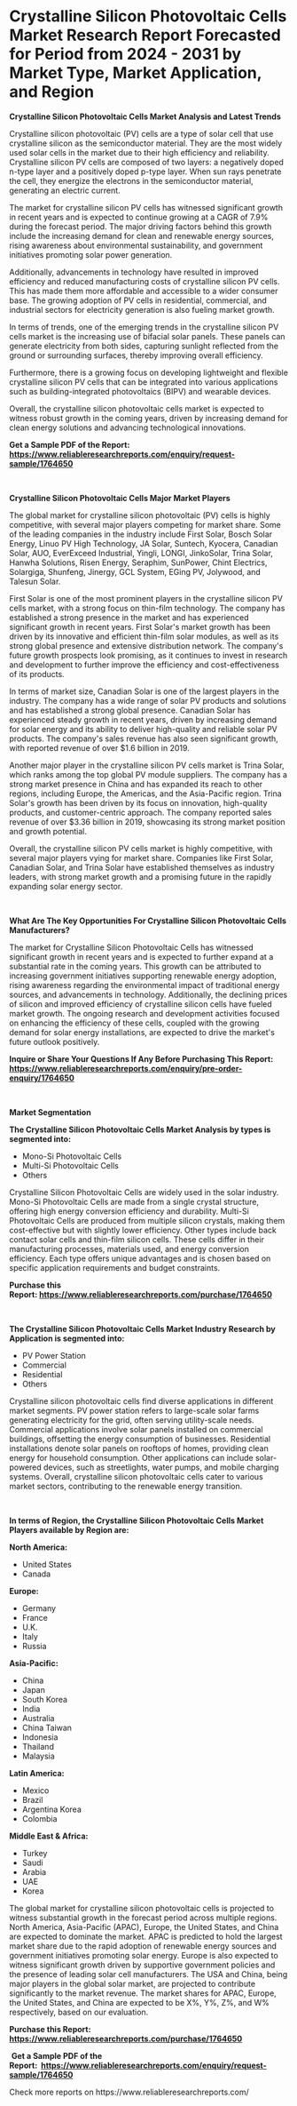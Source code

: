 <p><h1>Crystalline Silicon Photovoltaic Cells Market Research Report Forecasted for Period from 2024 -  2031 by Market Type, Market Application, and Region</h1></p><p><strong>Crystalline Silicon Photovoltaic Cells Market Analysis and Latest Trends</strong></p>
<p><p>Crystalline silicon photovoltaic (PV) cells are a type of solar cell that use crystalline silicon as the semiconductor material. They are the most widely used solar cells in the market due to their high efficiency and reliability. Crystalline silicon PV cells are composed of two layers: a negatively doped n-type layer and a positively doped p-type layer. When sun rays penetrate the cell, they energize the electrons in the semiconductor material, generating an electric current.</p><p>The market for crystalline silicon PV cells has witnessed significant growth in recent years and is expected to continue growing at a CAGR of 7.9% during the forecast period. The major driving factors behind this growth include the increasing demand for clean and renewable energy sources, rising awareness about environmental sustainability, and government initiatives promoting solar power generation.</p><p>Additionally, advancements in technology have resulted in improved efficiency and reduced manufacturing costs of crystalline silicon PV cells. This has made them more affordable and accessible to a wider consumer base. The growing adoption of PV cells in residential, commercial, and industrial sectors for electricity generation is also fueling market growth.</p><p>In terms of trends, one of the emerging trends in the crystalline silicon PV cells market is the increasing use of bifacial solar panels. These panels can generate electricity from both sides, capturing sunlight reflected from the ground or surrounding surfaces, thereby improving overall efficiency.</p><p>Furthermore, there is a growing focus on developing lightweight and flexible crystalline silicon PV cells that can be integrated into various applications such as building-integrated photovoltaics (BIPV) and wearable devices.</p><p>Overall, the crystalline silicon photovoltaic cells market is expected to witness robust growth in the coming years, driven by increasing demand for clean energy solutions and advancing technological innovations.</p></p>
<p><strong>Get a Sample PDF of the Report:&nbsp; <a href="https://www.reliableresearchreports.com/enquiry/request-sample/1764650">https://www.reliableresearchreports.com/enquiry/request-sample/1764650</a></strong></p>
<p>&nbsp;</p>
<p><strong>Crystalline Silicon Photovoltaic Cells Major Market Players</strong></p>
<p><p>The global market for crystalline silicon photovoltaic (PV) cells is highly competitive, with several major players competing for market share. Some of the leading companies in the industry include First Solar, Bosch Solar Energy, Linuo PV High Technology, JA Solar, Suntech, Kyocera, Canadian Solar, AUO, EverExceed Industrial, Yingli, LONGI, JinkoSolar, Trina Solar, Hanwha Solutions, Risen Energy, Seraphim, SunPower, Chint Electrics, Solargiga, Shunfeng, Jinergy, GCL System, EGing PV, Jolywood, and Talesun Solar.</p><p>First Solar is one of the most prominent players in the crystalline silicon PV cells market, with a strong focus on thin-film technology. The company has established a strong presence in the market and has experienced significant growth in recent years. First Solar's market growth has been driven by its innovative and efficient thin-film solar modules, as well as its strong global presence and extensive distribution network. The company's future growth prospects look promising, as it continues to invest in research and development to further improve the efficiency and cost-effectiveness of its products.</p><p>In terms of market size, Canadian Solar is one of the largest players in the industry. The company has a wide range of solar PV products and solutions and has established a strong global presence. Canadian Solar has experienced steady growth in recent years, driven by increasing demand for solar energy and its ability to deliver high-quality and reliable solar PV products. The company's sales revenue has also seen significant growth, with reported revenue of over $1.6 billion in 2019.</p><p>Another major player in the crystalline silicon PV cells market is Trina Solar, which ranks among the top global PV module suppliers. The company has a strong market presence in China and has expanded its reach to other regions, including Europe, the Americas, and the Asia-Pacific region. Trina Solar's growth has been driven by its focus on innovation, high-quality products, and customer-centric approach. The company reported sales revenue of over $3.36 billion in 2019, showcasing its strong market position and growth potential.</p><p>Overall, the crystalline silicon PV cells market is highly competitive, with several major players vying for market share. Companies like First Solar, Canadian Solar, and Trina Solar have established themselves as industry leaders, with strong market growth and a promising future in the rapidly expanding solar energy sector.</p></p>
<p>&nbsp;</p>
<p><strong>What Are The Key Opportunities For Crystalline Silicon Photovoltaic Cells Manufacturers?</strong></p>
<p><p>The market for Crystalline Silicon Photovoltaic Cells has witnessed significant growth in recent years and is expected to further expand at a substantial rate in the coming years. This growth can be attributed to increasing government initiatives supporting renewable energy adoption, rising awareness regarding the environmental impact of traditional energy sources, and advancements in technology. Additionally, the declining prices of silicon and improved efficiency of crystalline silicon cells have fueled market growth. The ongoing research and development activities focused on enhancing the efficiency of these cells, coupled with the growing demand for solar energy installations, are expected to drive the market's future outlook positively.</p></p>
<p><strong>Inquire or Share Your Questions If Any Before Purchasing This Report: <a href="https://www.reliableresearchreports.com/enquiry/pre-order-enquiry/1764650">https://www.reliableresearchreports.com/enquiry/pre-order-enquiry/1764650</a></strong></p>
<p>&nbsp;</p>
<p><strong>Market Segmentation</strong></p>
<p><strong>The Crystalline Silicon Photovoltaic Cells Market Analysis by types is segmented into:</strong></p>
<p><ul><li>Mono-Si Photovoltaic Cells</li><li>Multi-Si Photovoltaic Cells</li><li>Others</li></ul></p>
<p><p>Crystalline Silicon Photovoltaic Cells are widely used in the solar industry. Mono-Si Photovoltaic Cells are made from a single crystal structure, offering high energy conversion efficiency and durability. Multi-Si Photovoltaic Cells are produced from multiple silicon crystals, making them cost-effective but with slightly lower efficiency. Other types include back contact solar cells and thin-film silicon cells. These cells differ in their manufacturing processes, materials used, and energy conversion efficiency. Each type offers unique advantages and is chosen based on specific application requirements and budget constraints.</p></p>
<p><strong>Purchase this Report:&nbsp;<a href="https://www.reliableresearchreports.com/purchase/1764650">https://www.reliableresearchreports.com/purchase/1764650</a></strong></p>
<p>&nbsp;</p>
<p><strong>The Crystalline Silicon Photovoltaic Cells Market Industry Research by Application is segmented into:</strong></p>
<p><ul><li>PV Power Station</li><li>Commercial</li><li>Residential</li><li>Others</li></ul></p>
<p><p>Crystalline silicon photovoltaic cells find diverse applications in different market segments. PV power station refers to large-scale solar farms generating electricity for the grid, often serving utility-scale needs. Commercial applications involve solar panels installed on commercial buildings, offsetting the energy consumption of businesses. Residential installations denote solar panels on rooftops of homes, providing clean energy for household consumption. Other applications can include solar-powered devices, such as streetlights, water pumps, and mobile charging systems. Overall, crystalline silicon photovoltaic cells cater to various market sectors, contributing to the renewable energy transition.</p></p>
<p>&nbsp;</p>
<p><strong>In terms of Region, the Crystalline Silicon Photovoltaic Cells Market Players available by Region are:</strong></p>
<p>
    <p> <strong> North America: </strong>
        <ul>
            <li>United States</li>
            <li>Canada</li>
        </ul>
        </p> 
    <p> <strong> Europe: </strong>
        <ul>
            <li>Germany</li>
            <li>France</li>
            <li>U.K.</li>
            <li>Italy</li>
            <li>Russia</li>
        </ul>
        </p> 
    <p> <strong> Asia-Pacific: </strong>
        <ul>
            <li>China</li>
            <li>Japan</li>
            <li>South Korea</li>
            <li>India</li>
            <li>Australia</li>
            <li>China Taiwan</li>
            <li>Indonesia</li>
            <li>Thailand</li>
            <li>Malaysia</li>
        </ul>
        </p> 
    <p> <strong> Latin America: </strong>
        <ul>
            <li>Mexico</li>
            <li>Brazil</li>
            <li>Argentina Korea</li>
            <li>Colombia</li>
        </ul>
        </p> 
    <p> <strong> Middle East & Africa: </strong>
        <ul>
            <li>Turkey</li>
            <li>Saudi</li>
            <li>Arabia</li>
            <li>UAE</li>
            <li>Korea</li>
        </ul>
    </p>
    </p>
<p><p>The global market for crystalline silicon photovoltaic cells is projected to witness substantial growth in the forecast period across multiple regions. North America, Asia-Pacific (APAC), Europe, the United States, and China are expected to dominate the market. APAC is predicted to hold the largest market share due to the rapid adoption of renewable energy sources and government initiatives promoting solar energy. Europe is also expected to witness significant growth driven by supportive government policies and the presence of leading solar cell manufacturers. The USA and China, being major players in the global solar market, are projected to contribute significantly to the market revenue. The market shares for APAC, Europe, the United States, and China are expected to be X%, Y%, Z%, and W% respectively, based on our evaluation.</p></p>
<p><strong>Purchase this Report: <a href="https://www.reliableresearchreports.com/purchase/1764650">https://www.reliableresearchreports.com/purchase/1764650</a></strong></p>
<p>&nbsp;<strong>Get a Sample PDF of the Report:&nbsp;&nbsp;<a href="https://www.reliableresearchreports.com/enquiry/request-sample/1764650">https://www.reliableresearchreports.com/enquiry/request-sample/1764650</a></strong></p>
<p><strong></strong></p>
<p>Check more reports on https://www.reliableresearchreports.com/</p>